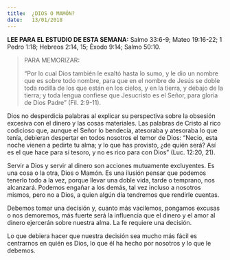```yaml
---
title:  ¿DIOS O MAMÓN?
date:   13/01/2018
---
```


**LEE PARA EL ESTUDIO DE ESTA SEMANA:** Salmo 33:6-9; Mateo 19:16-22; 1 Pedro 1:18; Hebreos 2:14, 15; Éxodo 9:14; Salmo 50:10.

><p>PARA MEMORIZAR:</p>
>“Por lo cual Dios también le exaltó hasta lo sumo, y le dio un nombre que es sobre todo nombre, para que en el nombre de Jesús se doble toda rodilla de los que están en los cielos, y en la tierra, y debajo de la tierra; y toda lengua confiese que Jesucristo es el Señor, para gloria de Dios Padre” (Fil. 2:9-11). 

Dios no desperdicia palabras al explicar su perspectiva sobre la obsesión excesiva con el dinero y las cosas materiales. Las palabras de Cristo al rico codicioso que, aunque el Señor lo bendecía, atesoraba y atesoraba lo que tenía, debieran despertar en todos nosotros el temor de Dios: “Necio, esta noche vienen a pedirte tu alma; y lo que has provisto, ¿de quién será? Así es el que hace para sí tesoro, y no es rico para con Dios” (Luc. 12:20, 21). 

Servir a Dios y servir al dinero son acciones mutuamente excluyentes. Es una cosa o la otra, Dios o Mamón. Es una ilusión pensar que podemos tenerlo todo a la vez, porque llevar una doble vida, tarde o temprano, nos alcanzará. Podemos engañar a los demás, tal vez incluso a nosotros mismos, pero no a Dios, a quien algún día tendremos que rendirle cuentas. 

Debemos tomar una decisión y, cuanto más vacilemos, pongamos excusas o nos demoremos, más fuerte será la influencia que el dinero y el amor al dinero ejercerán sobre nuestra alma. La fe requiere una decisión. 

Lo que debiera hacer que nuestra decisión sea mucho más fácil es centrarnos en quién es Dios, lo que él ha hecho por nosotros y lo que le debemos.